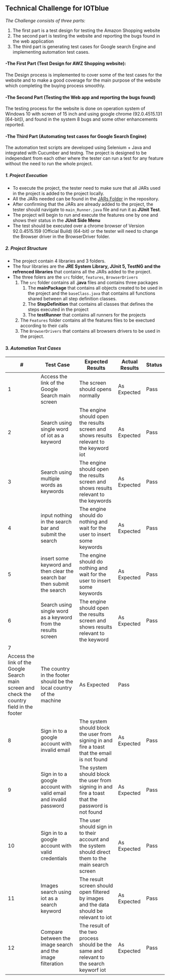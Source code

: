 ## **Technical Challenge for IOTblue**
*The Challenge consists of three parts:*
 1. The first part is a test design for testing the Amazon Shopping
    website
 2. The second part is testing the website and reporting the bugs found
    in the web application
 3. The third part is generating test cases for Google search Engine and implementing automation test cases.

#### -The First Part (Test Design for AWZ Shopping website):
The Design process is implemented to cover some of the test cases for the website and to make a good coverage for the main purpose of the website which completing the buying process smoothly.

#### -The Second Part (Testing the Web app and reporting the bugs found)
The testing process for the website is done on operation system of Windows 10 with screen of 15 inch and using google chrome (92.0.4515.131 [64-bit]), and found in the system 8 bugs and some other enhancements reported.

#### -The Third Part (Automating test cases for Google Search Engine)
The automation test scripts are developed using Selenium + Java and integrated with Cucumber and testng. The project is designed to be independant from each other where the tester can run a test for any feature without the need to run the whole project. 

##### 1. _Project Execution_
- To execute the project, the tester need to make sure that all JARs used in the project is added to the project locally.
- All the JARs needed can be found in the [JARs Folder](https://github.com/ahmedfatouh152/Ahmed-Alghoul/tree/main/Cucumber%20JARs) in the repository.
- After confirming that the JARs are already added to the project, the tester should navigate to `main_Runner.java` file and run it as **JUnit Test**.
- The project will begin to run and execute the features one by one and shows their status in the **JUnit Side Menu**
- The test should be executed over a chrome browser of Version 92.0.4515.159 (Official Build) (64-bit) or the tester will need to change the Browser driver in the BrowserDriver folder.

##### 2. _Project Structure_
- The project contain 4 libraries and 3 folders.
- The four libraries are the **JRE System Library, JUnit 5, TestNG and the refrenced libraries** that contains all the JARs added to the project.
- The three folers are the `src` folder, `features`, `BrowserDrivers`
    1. The `src` folder contains all **.java** files and contains three packages
        1. The **mainPackage** that contains all objects created to be used in the project and the `baseClass.java` that contains all functions shared between all step definition classes.
        2. The **StepDefinition** that contains all classes that defines the steps executed in the project
        3. The **testRunner** that contains all runners for the projects
    2. The `Features` folder contains all the features files to be exectued according to their calls
    3. The `BrowserDrivers` that contains all browsers drivers to be used in the project.

#### 3. _Automation Test Cases_
|#|Test Case|Expected Results|Actual Results|Status|
| ----------- | ----------- | ----------- | ----------- | ----------- |
|1|Access the link of the Google Search main screen|The screen should opens normally|As Expected|Pass|
2|Search using single word of iot as a keyword|The engine should open the results screen and shows results relevant to the keyword iot|As Expected|Pass|
3|Search using multiple words as keywords|The engine should open the results screen and shows results relevant to the keywords|As Expected|Pass|
4|input nothing in the search bar and submit the search|The engine should do nothing and wait for the user to insert some keywords|As Expected|Pass|
5|insert some keyword and then clear the search bar then submit the search|The engine should do nothing and wait for the user to insert some keywords|As Expected|Pass|
6|Search using single word as a keyword from the results screen|The engine should open the results screen and shows results relevant to the keyword|As Expected|Pass|
7|
Access the link of the Google Search main screen and check the country field in the footer|The country in the footer should be the local country of the machine|As Expected|Pass|
8|Sign in to a google account with invalid email|The system should block the user from signing in and fire a toast that the email is not found|As Expected|Pass|
9|Sign in to a google account with valid email and invalid password|The system should block the user from signing in and fire a toast that the password is not found|As Expected|Pass|
10|Sign in to a google account with valid credentials|The user should sign in to their account and the system should direct them to the main search screen|As Expected|Pass|
11|Images search using iot as a search keyword|The result screen should open filtered by images and the data should be relevant to iot|As Expected|Pass|
12|Compare between the image search and the image filteration|The result of the two process should be the same and relevant to the search keyworf iot|As Expected|Pass|
